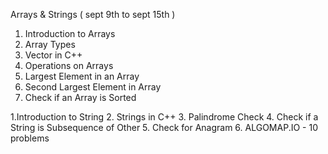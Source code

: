 Arrays & Strings ( sept 9th to sept 15th )

1. Introduction to Arrays
2. Array Types
3. Vector in C++
4. Operations on Arrays
5. Largest Element in an Array
6. Second Largest Element in Array
7. Check if an Array is Sorted



1.Introduction to String
2. Strings in C++
3. Palindrome Check
4. Check if a String is Subsequence of Other
5. Check for Anagram
6. ALGOMAP.IO - 10 problems
